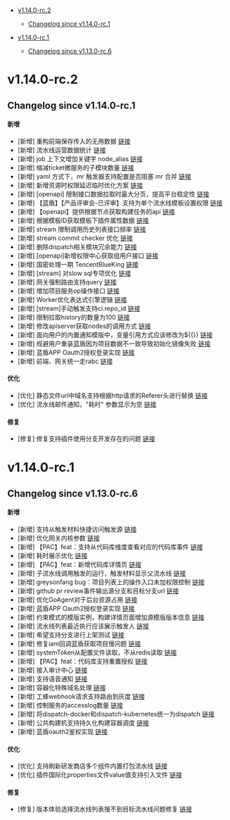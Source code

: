 <!-- BEGIN MUNGE: GENERATED_TOC -->
- [v1.14.0-rc.2](#v1140-rc2)
   - [Changelog since v1.14.0-rc.1](#changelog-since-v1140-rc1)

- [v1.14.0-rc.1](#v1140-rc1)
   - [Changelog since v1.13.0-rc.6](#changelog-since-v1130-rc6)

<!-- END MUNGE: GENERATED_TOC -->



<!-- NEW RELEASE NOTES ENTRY -->
# v1.14.0-rc.2
## Changelog since v1.14.0-rc.1
#### 新增
- [新增] 重构前端保存传入的无用数据 [链接](http://github.com/TencentBlueKing/bk-ci/issues/6074)
- [新增] 流水线运营数据统计 [链接](http://github.com/TencentBlueKing/bk-ci/issues/9735)
- [新增] job 上下文增加关键字 node_alias [链接](http://github.com/TencentBlueKing/bk-ci/issues/9836)
- [新增] 缩减ticket微服务的子模块数量 [链接](http://github.com/TencentBlueKing/bk-ci/issues/9227)
- [新增] yaml 方式下，mr 触发器支持配置是否阻塞 mr 合并 [链接](http://github.com/TencentBlueKing/bk-ci/issues/9412)
- [新增] 新增资源时权限延迟临时优化方案 [链接](http://github.com/TencentBlueKing/bk-ci/issues/9805)
- [新增] [openapi] 限制接口数据拉取时最大分页，提高平台稳定性 [链接](http://github.com/TencentBlueKing/bk-ci/issues/9779)
- [新增] 【蓝盾】【产品评审会-已评审】支持为单个流水线模板设置权限 [链接](http://github.com/TencentBlueKing/bk-ci/issues/9574)
- [新增] 【openapi】提供根据节点获取构建任务的api [链接](http://github.com/TencentBlueKing/bk-ci/issues/9829)
- [新增] 根据模板ID获取模板下插件属性数据 [链接](http://github.com/TencentBlueKing/bk-ci/issues/9823)
- [新增] stream 限制调用历史列表接口频率 [链接](http://github.com/TencentBlueKing/bk-ci/issues/9782)
- [新增] stream commit checker 优化 [链接](http://github.com/TencentBlueKing/bk-ci/issues/9808)
- [新增] 删除dispatch相关模块冗余能力 [链接](http://github.com/TencentBlueKing/bk-ci/issues/9699)
- [新增] [openapi]新增权限中心获取组用户接口 [链接](http://github.com/TencentBlueKing/bk-ci/issues/9703)
- [新增] 国密处理一期 TencentBlueKing [链接](http://github.com/TencentBlueKing/bk-ci/issues/9262)
- [新增] [stream] 对slow sql专项优化 [链接](http://github.com/TencentBlueKing/bk-ci/issues/9801)
- [新增] 网关强制路由支持query [链接](http://github.com/TencentBlueKing/bk-ci/issues/9807)
- [新增] 增加项目服务op操作接口 [链接](http://github.com/TencentBlueKing/bk-ci/issues/9753)
- [新增] Worker优化表达式引擎逻辑 [链接](http://github.com/TencentBlueKing/bk-ci/issues/9778)
- [新增] [stream]手动触发支持ci.repo_id [链接](http://github.com/TencentBlueKing/bk-ci/issues/9773)
- [新增] 限制拉取history的数量为100 [链接](http://github.com/TencentBlueKing/bk-ci/issues/9755)
- [新增] 修改apiserver获取nodes的调用方式 [链接](http://github.com/TencentBlueKing/bk-ci/issues/9764)
- [新增] 面向用户的内置通知模版中，变量引用方式应该修改为${{}} [链接](http://github.com/TencentBlueKing/bk-ci/issues/9754)
- [新增] 规避用户重装蓝盾因为项目数据不一致导致初始化镜像失败 [链接](http://github.com/TencentBlueKing/bk-ci/issues/9585)
- [新增] 蓝盾APP Oauth2授权登录实现 [链接](http://github.com/TencentBlueKing/bk-ci/issues/9353)
- [新增] 前端、网关统一走rabc [链接](http://github.com/TencentBlueKing/bk-ci/issues/9662)

#### 优化
- [优化] 静态文件url中域名支持根据http请求的Referer头进行替换 [链接](http://github.com/TencentBlueKing/bk-ci/issues/9803)
- [优化] 流水线邮件通知，"耗时" 参数显示为空 [链接](http://github.com/TencentBlueKing/bk-ci/issues/9751)

#### 修复
- [修复] 修复支持插件使用分支开发存在的问题 [链接](http://github.com/TencentBlueKing/bk-ci/issues/9815)
# v1.14.0-rc.1
## Changelog since v1.13.0-rc.6
#### 新增
- [新增] 支持从触发材料快捷访问触发源 [链接](http://github.com/TencentBlueKing/bk-ci/issues/9092)
- [新增] 优化网关内核参数 [链接](http://github.com/TencentBlueKing/bk-ci/issues/9706)
- [新增] 【PAC】feat：支持从代码库维度查看对应的代码库事件 [链接](http://github.com/TencentBlueKing/bk-ci/issues/8122)
- [新增] 耗时展示优化 [链接](http://github.com/TencentBlueKing/bk-ci/issues/9505)
- [新增] 【PAC】feat：新增代码库详情页 [链接](http://github.com/TencentBlueKing/bk-ci/issues/8118)
- [新增] 子流水线调用触发的运行，触发材料显示父流水线 [链接](http://github.com/TencentBlueKing/bk-ci/issues/8682)
- [新增] greysonfang bug：项目列表上的操作入口未加权限控制 [链接](http://github.com/TencentBlueKing/bk-ci/issues/9720)
- [新增] github pr review事件输出源分支和目标分支url [链接](http://github.com/TencentBlueKing/bk-ci/issues/9716)
- [新增] 优化GoAgent对于后台资源占用 [链接](http://github.com/TencentBlueKing/bk-ci/issues/9597)
- [新增] 蓝盾APP Oauth2授权登录实现 [链接](http://github.com/TencentBlueKing/bk-ci/issues/9353)
- [新增] 约束模式的模版实例，构建详情页面增加源模版版本信息 [链接](http://github.com/TencentBlueKing/bk-ci/issues/9700)
- [新增] 流水线列表最近执行应该展示触发人 [链接](http://github.com/TencentBlueKing/bk-ci/issues/9712)
- [新增] 希望支持分支进行上架测试 [链接](http://github.com/TencentBlueKing/bk-ci/issues/4780)
- [新增] 修复iam回调蓝盾获取项目慢问题 [链接](http://github.com/TencentBlueKing/bk-ci/issues/9708)
- [新增] systemToken从配置文件读取，不从redis读取 [链接](http://github.com/TencentBlueKing/bk-ci/issues/9606)
- [新增] 【PAC】feat：代码库支持重置授权 [链接](http://github.com/TencentBlueKing/bk-ci/issues/8145)
- [新增] 接入审计中心 [链接](http://github.com/TencentBlueKing/bk-ci/issues/9414)
- [新增] 支持语音通知 [链接](http://github.com/TencentBlueKing/bk-ci/issues/9686)
- [新增] 容器化特殊域名处理 [链接](http://github.com/TencentBlueKing/bk-ci/issues/9681)
- [新增] 工蜂webhook请求支持路由到灰度 [链接](http://github.com/TencentBlueKing/bk-ci/issues/9678)
- [新增] 控制服务的accesslog数量 [链接](http://github.com/TencentBlueKing/bk-ci/issues/9675)
- [新增] 将dispatch-docker和dispatch-kubernetes统一为dispatch [链接](http://github.com/TencentBlueKing/bk-ci/issues/9658)
- [新增] 公共构建机支持持久化构建容器调度 [链接](http://github.com/TencentBlueKing/bk-ci/issues/9269)
- [新增] 蓝盾oauth2鉴权实现 [链接](http://github.com/TencentBlueKing/bk-ci/issues/9110)

#### 优化
- [优化] 支持刷新研发商店多个组件内置打包流水线 [链接](http://github.com/TencentBlueKing/bk-ci/issues/9677)
- [优化] 插件国际化properties文件value值支持引入文件 [链接](http://github.com/TencentBlueKing/bk-ci/issues/9366)

#### 修复
- [修复] 版本体验选择流水线列表搜不到目标流水线问题修复 [链接](http://github.com/TencentBlueKing/bk-ci/issues/9711)
